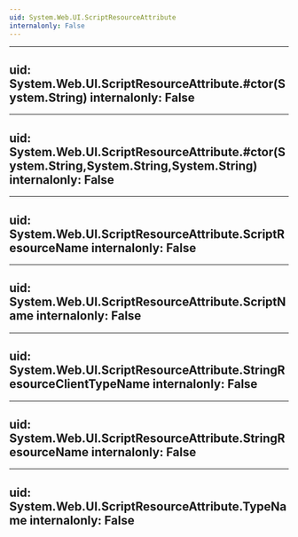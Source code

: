```yaml
---
uid: System.Web.UI.ScriptResourceAttribute
internalonly: False
---
```


---
uid: System.Web.UI.ScriptResourceAttribute.#ctor(System.String)
internalonly: False
---

---
uid: System.Web.UI.ScriptResourceAttribute.#ctor(System.String,System.String,System.String)
internalonly: False
---

---
uid: System.Web.UI.ScriptResourceAttribute.ScriptResourceName
internalonly: False
---

---
uid: System.Web.UI.ScriptResourceAttribute.ScriptName
internalonly: False
---

---
uid: System.Web.UI.ScriptResourceAttribute.StringResourceClientTypeName
internalonly: False
---

---
uid: System.Web.UI.ScriptResourceAttribute.StringResourceName
internalonly: False
---

---
uid: System.Web.UI.ScriptResourceAttribute.TypeName
internalonly: False
---
